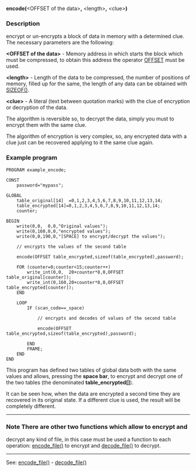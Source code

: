 **encode(**&lt;OFFSET of the data&gt;**,** &lt;length&gt;**,** &lt;clue&gt;**)**

### Description

encrypt or un-encrypts a block of data in memory with a determined clue.
The necessary parameters are the following:

**&lt;OFFSET of the data&gt;** - Memory address in which starts the block which must
be compressed, to obtain this address the operator [OFFSET](offset.md) must be used.

**&lt;length&gt;** - Length of the data to be compressed, the number of
positions of memory, filled up for the same, the length of any
data can be obtained with [SIZEOF()](sizeof().md).

**&lt;clue&gt;** - A literal (text between quotation marks) with the clue of encryption
or decryption of the data.

The algorithm is reversible so, to decrypt the data, simply you must to encrypt
them with the same clue.

The algorithm of encryption is very complex, so, any encrypted data with a clue
just can be recovered applying to it the same clue again.

### Example program
```
PROGRAM example_encode;

CONST
    password="mypass";

GLOBAL
    table_original[14]  =0,1,2,3,4,5,6,7,8,9,10,11,12,13,14;
    table_encrypted[14]=0,1,2,3,4,5,6,7,8,9,10,11,12,13,14;
    counter;

BEGIN
    write(0,0,  0,0,"Original values");
    write(0,160,0,0,"encrypted values");
    write(0,0,190,0,"[SPACE] to encrypt/decrypt the values");

    // encrypts the values of the second table

    encode(OFFSET table_encrypted,sizeof(table_encrypted),password);

    FOR (counter=0;counter<15;counter++)
        write_int(0,0,  20+counter*8,0,OFFSET table_original[counter]);
        write_int(0,160,20+counter*8,0,OFFSET table_encrypted[counter]);
    END

    LOOP
        IF (scan_code==_space)

            // encrypts and decodes of values of the second table

            encode(OFFSET table_encrypted,sizeof(table_encrypted),password);

        END
        FRAME;
    END
END
```


This program has defined two tables of global data both with the same
values and allows, pressing the **space bar**, to encrypt and
decrypt one of the two tables (the denominated **table_encrypted[]**).

It can be seen how, when the data are encrypted a second time they are recovered
in its original state. If a different clue is used, the result will be 
completely different.

---------------------------------------


### Note There are other two functions which allow to encrypt and 
decrypt any kind of file, in this case must be used a function to
each operation: [encode_file()](encode_file().md) to encrypt and [decode_file()](decode_file().md)
to decrypt.

---------------------------------------
See: [encode_file()](encode_file().md) - [decode_file()](decode_file().md)

